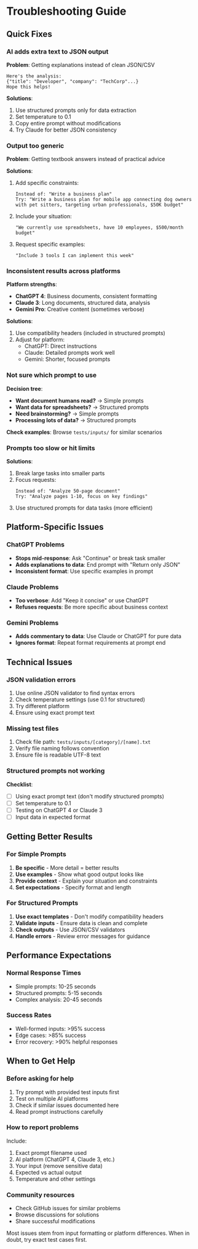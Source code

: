 # Troubleshooting Guide

## Quick Fixes

### AI adds extra text to JSON output

**Problem**: Getting explanations instead of clean JSON/CSV

```
Here's the analysis:
{"title": "Developer", "company": "TechCorp"...}
Hope this helps!
```

**Solutions**:

1. Use structured prompts only for data extraction
2. Set temperature to 0.1
3. Copy entire prompt without modifications
4. Try Claude for better JSON consistency

### Output too generic

**Problem**: Getting textbook answers instead of practical advice

**Solutions**:

1. Add specific constraints:

   ```
   Instead of: "Write a business plan"
   Try: "Write a business plan for mobile app connecting dog owners
   with pet sitters, targeting urban professionals, $50K budget"
   ```

2. Include your situation:

   ```
   "We currently use spreadsheets, have 10 employees, $500/month budget"
   ```

3. Request specific examples:
   ```
   "Include 3 tools I can implement this week"
   ```

### Inconsistent results across platforms

**Platform strengths**:

- **ChatGPT 4**: Business documents, consistent formatting
- **Claude 3**: Long documents, structured data, analysis
- **Gemini Pro**: Creative content (sometimes verbose)

**Solutions**:

1. Use compatibility headers (included in structured prompts)
2. Adjust for platform:
   - ChatGPT: Direct instructions
   - Claude: Detailed prompts work well
   - Gemini: Shorter, focused prompts

### Not sure which prompt to use

**Decision tree**:

- **Want document humans read?** → Simple prompts
- **Want data for spreadsheets?** → Structured prompts
- **Need brainstorming?** → Simple prompts
- **Processing lots of data?** → Structured prompts

**Check examples**: Browse `tests/inputs/` for similar scenarios

### Prompts too slow or hit limits

**Solutions**:

1. Break large tasks into smaller parts
2. Focus requests:
   ```
   Instead of: "Analyze 50-page document"
   Try: "Analyze pages 1-10, focus on key findings"
   ```
3. Use structured prompts for data tasks (more efficient)

## Platform-Specific Issues

### ChatGPT Problems

- **Stops mid-response**: Ask "Continue" or break task smaller
- **Adds explanations to data**: End prompt with "Return only JSON"
- **Inconsistent format**: Use specific examples in prompt

### Claude Problems

- **Too verbose**: Add "Keep it concise" or use ChatGPT
- **Refuses requests**: Be more specific about business context

### Gemini Problems

- **Adds commentary to data**: Use Claude or ChatGPT for pure data
- **Ignores format**: Repeat format requirements at prompt end

## Technical Issues

### JSON validation errors

1. Use online JSON validator to find syntax errors
2. Check temperature settings (use 0.1 for structured)
3. Try different platform
4. Ensure using exact prompt text

### Missing test files

1. Check file path: `tests/inputs/[category]/[name].txt`
2. Verify file naming follows convention
3. Ensure file is readable UTF-8 text

### Structured prompts not working

**Checklist**:

- [ ] Using exact prompt text (don't modify structured prompts)
- [ ] Set temperature to 0.1
- [ ] Testing on ChatGPT 4 or Claude 3
- [ ] Input data in expected format

## Getting Better Results

### For Simple Prompts

1. **Be specific** - More detail = better results
2. **Use examples** - Show what good output looks like
3. **Provide context** - Explain your situation and constraints
4. **Set expectations** - Specify format and length

### For Structured Prompts

1. **Use exact templates** - Don't modify compatibility headers
2. **Validate inputs** - Ensure data is clean and complete
3. **Check outputs** - Use JSON/CSV validators
4. **Handle errors** - Review error messages for guidance

## Performance Expectations

### Normal Response Times

- Simple prompts: 10-25 seconds
- Structured prompts: 5-15 seconds
- Complex analysis: 20-45 seconds

### Success Rates

- Well-formed inputs: >95% success
- Edge cases: >85% success
- Error recovery: >90% helpful responses

## When to Get Help

### Before asking for help

1. Try prompt with provided test inputs first
2. Test on multiple AI platforms
3. Check if similar issues documented here
4. Read prompt instructions carefully

### How to report problems

Include:

1. Exact prompt filename used
2. AI platform (ChatGPT 4, Claude 3, etc.)
3. Your input (remove sensitive data)
4. Expected vs actual output
5. Temperature and other settings

### Community resources

- Check GitHub issues for similar problems
- Browse discussions for solutions
- Share successful modifications

Most issues stem from input formatting or platform differences. When in doubt, try exact test cases first.
